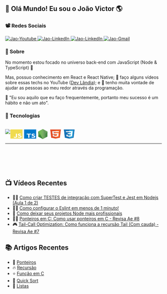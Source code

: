 ## 👋 Olá Mundo! Eu sou o João Victor 🌎

### 📽 Redes Sociais

<a href="https://youtube.com/devlandia" target="_blank">
  <img
    src="https://img.shields.io/badge/-Dev%20Lândia-1dba54?style=flat-square&labelColor=1dba54&logo=youtube&logoColor=121212&link=https://youtube.com/devlandia"
    alt="Jao-Youtube"
  />
</a>

<a href="https://www.linkedin.com/in/404jv/">
  <img
    src="https://img.shields.io/badge/-João%20Victor%20Ramalho%20Alves-1dba54?style=flat-square&labelColor=1dba54&logo=Linkedin&logoColor=121212&link=https://www.linkedin.com/in/404jv/"
    target="_blank"
    alt="Jao-LinkedIn"
  />
</a>

<a href="https://twitter.com/401jv" target="_blank">
  <img
    src="https://img.shields.io/badge/-@401jv-1dba54?style=flat-square&labelColor=1dba54&logo=twitter&logoColor=121212&link=https://twitter.com/401jv"
    target="_blank"
    alt="Jao-LinkedIn"
  />
</a>

<a href="mailto:joaovictorramalho7@gmail.com" target="_blank">
  <img
    src="https://img.shields.io/badge/-joaovictorramalho7@gmail.com-1dba54?style=flat-square&labelColor=1dba54&logo=gmail&logoColor=121212&link=mailto:joaovictorramalho7@gmail.com"
    target="_blank"
    alt="Jao-Gmail"
  />
</a>

### 💚 Sobre
No momento estou focado no universo back-end com JavaScript (Node & TypeScript) 💛<br>

Mas, possuo conhecimento em React e React Native; 🎥 faço alguns vídeos sobre essas techs no YouTube ([Dev Lândia](https://www.youtube.com/@devlandia/)); e 💚 tenho muita vontade de ajudar as pessoas ao meu redor através da programação.<br />

🚀 "Eu sou aquilo que eu faço frequentemente, portanto meu sucesso é um hábito e não um ato".

### 🔧 Tecnologias

<div style="display: inline_block"><br>
  <img 
    align="left"
    src="https://ik.imagekit.io/dwei78ukbe/Untitled_design_XY9UMNQ0O.gif"
  />
  <img 
    align="center" 
    alt="Joao-Js" 
    height="30" 
    width="40" 
    src="https://raw.githubusercontent.com/devicons/devicon/master/icons/javascript/javascript-plain.svg"
  />
  <img 
    align="center" 
    alt="Rafa-Ts" 
    height="30" 
    width="40" 
    src="https://raw.githubusercontent.com/devicons/devicon/master/icons/typescript/typescript-plain.svg"
  />
  <img 
    align="center" 
    alt="Rafa-Js" 
    height="32" 
    width="34" 
    src="https://raw.githubusercontent.com/github/explore/80688e429a7d4ef2fca1e82350fe8e3517d3494d/topics/nodejs/nodejs.png"
  />
  <img 
    align="center" 
    alt="Joao-HTML" 
    height="30" 
    width="40" 
    src="https://raw.githubusercontent.com/devicons/devicon/master/icons/html5/html5-original.svg"
  />
  <img 
    align="center" 
    alt="Joao-CSS" 
    height="30" 
    width="40" 
    src="https://raw.githubusercontent.com/devicons/devicon/master/icons/css3/css3-original.svg"
  />
</div>

---
<br/><br/><br/><br/>

## 📺 Vídeos Recentes
<!-- YOUTUBE:START -->
 - 👨‍🎤 [Como criar TESTES de integração com SuperTest e Jest em Nodejs &lpar;Aula 1 de 2&rpar;](https://www.youtube.com/watch?v=gV8P1KupzUE)
 - 👩‍🚀 [Como configurar o Eslint em menos de 1 minuto!](https://www.youtube.com/watch?v=a3XH4jzcUb4)
 - 👾 [Como deixar seus projetos Node mais profissionais](https://www.youtube.com/watch?v=flk_8tUwP9k)
 - 👨‍💻 [Ponteiros em C: Como usar ponteiros em C - Revisa Ae #8](https://www.youtube.com/watch?v=MYoW35lGxvA)
 - 🎮 [Tail-Call Optimization: Como funciona a recursão Tail &lpar;Com cauda&rpar; - Revisa Ae #7](https://www.youtube.com/watch?v=aireBDbLb6Q)<!-- YOUTUBE:END -->

## 📚 Artigos Recentes
<!-- BLOG-POST-LIST:START -->
 - 💯 [Ponteiros](https://devlandia.medium.com/ponteiros-5a0ced17c1e0?source=rss-14ff96d8d2fe------2)
 - 🔥 [Recursão](https://devlandia.medium.com/recurs%C3%A3o-d57d15437a23?source=rss-14ff96d8d2fe------2)
 - ⭐ [Função em C](https://devlandia.medium.com/fun%C3%A7%C3%A3o-em-c-eaead96dac88?source=rss-14ff96d8d2fe------2)
 - 🚀 [Quick Sort](https://devlandia.medium.com/quick-sort-4311435b73aa?source=rss-14ff96d8d2fe------2)
 - 💚 [Listas](https://devlandia.medium.com/listas-483305f0b70b?source=rss-14ff96d8d2fe------2)<!-- BLOG-POST-LIST:END -->


